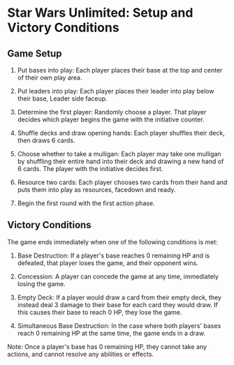 # Star Wars Unlimited: Setup and Victory Conditions

## Game Setup
1. Put bases into play: Each player places their base at the top and center of their own play area.

2. Put leaders into play: Each player places their leader into play below their base, Leader side faceup.

3. Determine the first player: Randomly choose a player. That player decides which player begins the game with the initiative counter.

4. Shuffle decks and draw opening hands: Each player shuffles their deck, then draws 6 cards.

5. Choose whether to take a mulligan: Each player may take one mulligan by shuffling their entire hand into their deck and drawing a new hand of 6 cards. The player with the initiative decides first.

6. Resource two cards: Each player chooses two cards from their hand and puts them into play as resources, facedown and ready.

7. Begin the first round with the first action phase.

## Victory Conditions
The game ends immediately when one of the following conditions is met:

1. Base Destruction: If a player's base reaches 0 remaining HP and is defeated, that player loses the game, and their opponent wins.

2. Concession: A player can concede the game at any time, immediately losing the game.

3. Empty Deck: If a player would draw a card from their empty deck, they instead deal 3 damage to their base for each card they would draw. If this causes their base to reach 0 HP, they lose the game.

4. Simultaneous Base Destruction: In the case where both players' bases reach 0 remaining HP at the same time, the game ends in a draw.

Note: Once a player's base has 0 remaining HP, they cannot take any actions, and cannot resolve any abilities or effects.
